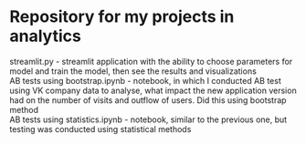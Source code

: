 # Repository for my projects in analytics 
streamlit.py - streamlit application with the ability to choose parameters for model and train the model, then see the results and visualizations <br>
AB tests using bootstrap.ipynb - notebook, in which I conducted AB test using VK company data to analyse, what impact the new application version had on the number of visits and outflow of users. Did this using bootstrap method <br>
AB tests using statistics.ipynb - notebook, similar to the previous one, but testing was conducted using statistical methods <br>
